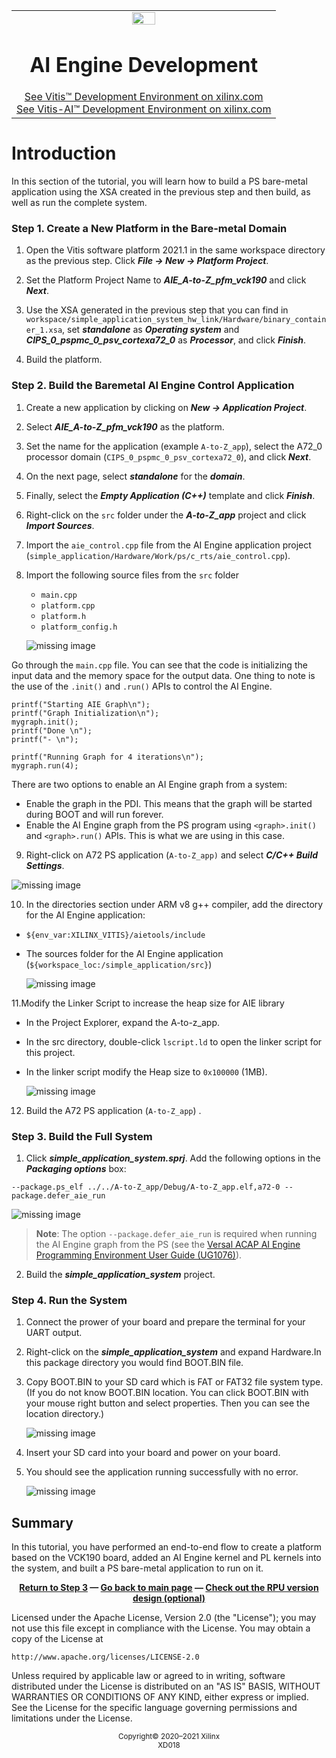 ﻿<table class="sphinxhide" width="100%">
 <tr width="100%">
    <td align="center"><img src="https://raw.githubusercontent.com/Xilinx/Image-Collateral/main/xilinx-logo.png" width="30%"/><h1>AI Engine Development</h1>
    <a href="https://www.xilinx.com/products/design-tools/vitis.html">See Vitis™ Development Environment on xilinx.com</br></a>
    <a href="https://www.xilinx.com/products/design-tools/vitis/vitis-ai.html">See Vitis-AI™ Development Environment on xilinx.com</a>
    </td>
 </tr>
</table>

# Introduction

In this section of the tutorial, you will learn how to build a PS bare-metal application using the XSA created in the previous step and then build, as well as run the complete system.

### Step 1. Create a New Platform in the Bare-metal Domain

1. Open the Vitis software platform 2021.1 in the same workspace directory as the previous step. Click ***File → New →  Platform Project***.

2. Set the Platform Project Name to ***AIE_A-to-Z_pfm_vck190*** and click ***Next***.

3. Use the XSA generated in the previous step that you can find in `workspace/simple_application_system_hw_link/Hardware/binary_container_1.xsa`, set ***standalone*** as ***Operating system*** and ***CIPS_0_pspmc_0_psv_cortexa72_0*** as ***Processor***, and click ***Finish***.

4. Build the platform.

### Step 2. Build the Baremetal AI Engine Control Application

1. Create a new application by clicking on ***New → Application Project***.

2. Select ***AIE_A-to-Z_pfm_vck190*** as the platform.

3. Set the name for the application (example `A-to-Z_app`), select the A72_0 processor domain (`CIPS_0_pspmc_0_psv_cortexa72_0`), and click ***Next***.

4. On the next page, select ***standalone*** for the ***domain***.

5. Finally, select the ***Empty Application (C++)*** template and click ***Finish***.

6. Right-click on the ```src``` folder under the ***A-to-Z_app*** project and click ***Import Sources***.

7. Import the `aie_control.cpp` file from the AI Engine application project (`simple_application/Hardware/Work/ps/c_rts/aie_control.cpp`).

8. Import the following source files from the `src` folder

   * `main.cpp`
   * `platform.cpp`
   * `platform.h`
   * `platform_config.h`

    ![missing image](images/ps_app_import.png)

Go through the `main.cpp` file. You can see that the code is initializing the input data and the memory space for the output data. One thing to note is the use of the `.init()` and `.run()` APIs to control the AI Engine.

```
printf("Starting AIE Graph\n");
printf("Graph Initialization\n");
mygraph.init();
printf("Done \n");
printf("- \n");

printf("Running Graph for 4 iterations\n");
mygraph.run(4);
```

There are two options to enable an AI Engine graph from a system:
* Enable the graph in the PDI. This means that the graph will be started during BOOT and will run forever.
* Enable the AI Engine graph from the PS program using `<graph>.init()` and `<graph>.run()` APIs. This is what we are using in this case.

9. Right-click on A72 PS application (`A-to-Z_app)` and select ***C/C++ Build Settings***.

  ![missing image](images/ps_app_cfg1.png)
  
10. In the directories section under ARM v8 g++ compiler, add the directory for the AI Engine application:

  - `${env_var:XILINX_VITIS}/aietools/include`

  -  The sources folder for the AI Engine application (`${workspace_loc:/simple_application/src}`)

     ![missing image](images/ps_app_cfg2.png)

11.Modify the Linker Script to increase the heap size for AIE library

  - In the Project Explorer, expand the A-to-z_app.
  
  - In the src directory, double-click `lscript.ld` to open the linker script for this project.
  
  - In the linker script modify the Heap size to `0x100000` (1MB).
  
    ![missing image](images/heapsize.PNG)
  
12. Build the A72 PS application (`A-to-Z_app`) .     

### Step 3. Build the Full System

1. Click ***simple_application_system.sprj***. Add the following options in the ***Packaging options*** box:

```
--package.ps_elf ../../A-to-Z_app/Debug/A-to-Z_app.elf,a72-0 --package.defer_aie_run
```

  ![missing image](images/package_option.png)

>**Note**: The option  `--package.defer_aie_run` is required when running the AI Engine graph from the PS (see the [Versal ACAP AI Engine Programming Environment User Guide (UG1076)](https://www.xilinx.com/cgi-bin/docs/rdoc?t=vitis+doc;v=2020.2;d=yii1603912637443.html)).

2. Build the ***simple_application_system*** project.


### Step 4. Run the System

1. Connect the prower of your board and prepare the terminal for your UART output.

2. Right-click on the ***simple_application_system*** and expand Hardware.In this package directory you would find BOOT.BIN file.

3. Copy BOOT.BIN to your SD card which is FAT or FAT32 file system type. (If you do not know BOOT.BIN location. You can click BOOT.BIN with your mouse right button and select properties. Then you can see the location directory.)

      ![missing image](images/bootbinlocation.PNG)

4. Insert your SD card into your board and power on your board.

5. You should see the application running successfully with no error.

      ![missing image](images/hw_output.png)


## Summary

In this tutorial, you have performed an end-to-end flow to create a platform based on the VCK190 board, added an AI Engine kernel and PL kernels into the system, and built a PS bare-metal application to run on it.


<p align="center"><b><a href="./03-pl_application_creation.md">Return to Step 3</a> — <a href="./README.md">Go back to main page</a> — <a href="./05-RPU version[optional].md">Check out the RPU version design (optional)</a></b></p>




Licensed under the Apache License, Version 2.0 (the "License");
you may not use this file except in compliance with the License.
You may obtain a copy of the License at

    http://www.apache.org/licenses/LICENSE-2.0

Unless required by applicable law or agreed to in writing, software
distributed under the License is distributed on an "AS IS" BASIS,
WITHOUT WARRANTIES OR CONDITIONS OF ANY KIND, either express or implied.
See the License for the specific language governing permissions and
limitations under the License.

<p class="sphinxhide" align="center"><sup>Copyright&copy; 2020–2021 Xilinx</sup><br><sup>XD018</sup></br></p>
